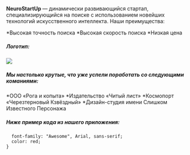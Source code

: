 <b>NeuroStartUp </b>— динамически развивающийся стартап, специализирующийся на поиске с использованием новейших технологий искусственного интеллекта. Наши преимущества:

*Высокая точность поиска
*Высокая скорость поиска
*Низкая ценa 

##### Логотип:
<img src="https://camo.githubusercontent.com/79ee96a8b8fa098c44d1ca302006f24d008408a1c22fc13260437214d705a23d/68747470733a2f2f6e65746f6c6f67792d636f64652e6769746875622e696f2f6769742d686f6d65776f726b732f696e74726f64756374696f6e2f6173736574732f6c6f676f2e706e67">


##### Мы настолько крутые, что уже успели поработать со следующими команиями:

  *ООО «Рога и копыта»
  *Издательство «Читый лист»
  *Космопорт «Черезтерновый Кзвёздный»
  *Дизайн-студия имени Слишком Известного Персонажа


##### Ниже пример кода из нашего приложения:

```.selector {
  font-family: "Awesome", Arial, sans-serif;
  color: red;
}
```

